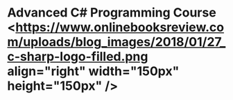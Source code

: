 # Advanced C# Programming Course  <https://www.onlinebooksreview.com/uploads/blog_images/2018/01/27_c-sharp-logo-filled.png align="right" width="150px" height="150px" /> 






